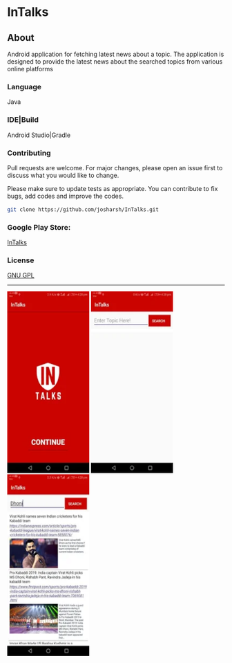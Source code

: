 # InTalks
## About
Android application for fetching latest news about a topic. The application is designed to provide the latest news about the searched topics from various online platforms

### Language
Java

### IDE|Build
Android Studio|Gradle

### Contributing
Pull requests are welcome. For major changes, please open an issue first to discuss what you would like to change.

Please make sure to update tests as appropriate.
You can contribute to fix bugs, add codes and improve the codes.

```bash
git clone https://github.com/josharsh/InTalks.git
```
### Google Play Store:
[InTalks](https://choosealicense.com/licenses/GNU/)

### License
[GNU GPL](https://play.google.com/store/apps/details?id=com.InTalks.android.liveupdates)

<HR>
     <p>
<img src="Resources/1.webp"
     alt="Harmonica Application"
     height=420 width=190/>
<img src="Resources/2.webp"
     alt="Harmonica Application"
      height=420 width=190/>   <img src="Resources/3.webp"
     alt="Harmonica Application"
      height=420 width=190/> 
   
